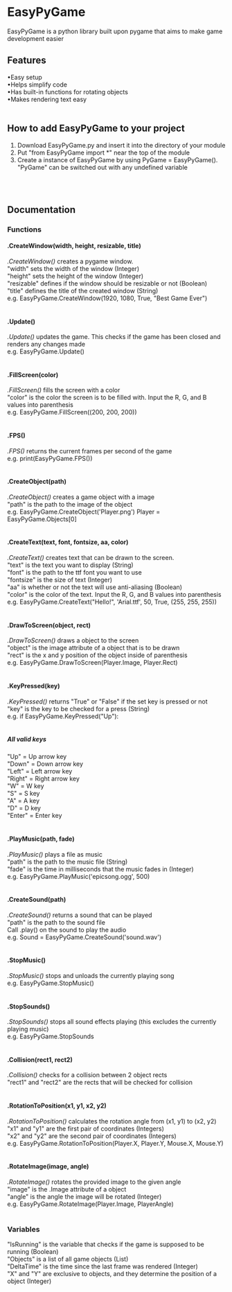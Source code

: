 # EasyPyGame
EasyPyGame is a python library built upon pygame that aims to make game development easier
<br/>
## Features
•Easy setup
<br/>
•Helps simplify code
<br/>
•Has built-in functions for rotating objects
<br/>
•Makes rendering text easy
<br/>
<br/>

## How to add EasyPyGame to your project
1. Download EasyPyGame.py and insert it into the directory of your module
2. Put "from EasyPyGame import *" near the top of the module
3. Create a instance of EasyPyGame by using PyGame = EasyPyGame(). "PyGame" can be switched out with any undefined variable
<br/>
<br/>

## Documentation
### Functions
#### .CreateWindow(width, height, resizable, title)
_.CreateWindow()_ creates a pygame window.
<br/>
"width" sets the width of the window (Integer)
<br/>
"height" sets the height of the window (Integer)
<br/>
"resizable" defines if the window should be resizable or not (Boolean)
<br/>
"title" defines the title of the created window (String)
<br/>
e.g. EasyPyGame.CreateWindow(1920, 1080, True, "Best Game Ever")
<br/>
<br/>

#### .Update()
_.Update()_ updates the game. This checks if the game has been closed and renders any changes made
<br/>
e.g. EasyPyGame.Update()
<br/>
<br/>

#### .FillScreen(color)
_.FillScreen()_ fills the screen with a color
<br/>
"color" is the color the screen is to be filled with. Input the R, G, and B values into parenthesis
<br/>
e.g. EasyPyGame.FillScreen((200, 200, 200))
<br/>
<br/>

#### .FPS()
_.FPS()_ returns the current frames per second of the game
<br/>
e.g. print(EasyPyGame.FPS())
<br/>
<br/>

#### .CreateObject(path)
_.CreateObject()_ creates a game object with a image
<br/>
"path" is the path to the image of the object
<br/>
e.g. EasyPyGame.CreateObject('Player.png')
Player = EasyPyGame.Objects[0]
<br/>
<br/>

#### .CreateText(text, font, fontsize, aa, color)
_.CreateText()_ creates text that can be drawn to the screen.
<br/>
"text" is the text you want to display (String)
<br/>
"font" is the path to the ttf font you want to use
<br/>
"fontsize" is the size of text (Integer)
<br/>
"aa" is whether or not the text will use anti-aliasing (Boolean)
<br/>
"color" is the color of the text. Input the R, G, and B values into parenthesis
<br/>
e.g. EasyPyGame.CreateText("Hello!", 'Arial.ttf', 50, True, (255, 255, 255))
<br/>
<br/>

#### .DrawToScreen(object, rect)
_.DrawToScreen()_ draws a object to the screen
<br/>
"object" is the image attribute of a object that is to be drawn
<br/>
"rect" is the x and y position of the object inside of parenthesis
<br/>
e.g. EasyPyGame.DrawToScreen(Player.Image, Player.Rect)
<br/>
<br/>

#### .KeyPressed(key)
_.KeyPressed()_ returns "True" or "False" if the set key is pressed or not
<br/>
"key" is the key to be checked for a press (String)
<br/>
e.g. if EasyPyGame.KeyPressed("Up"):
<br/>
<br/>

##### All valid keys
"Up" = Up arrow key
<br/>
"Down" = Down arrow key
<br/>
"Left" = Left arrow key
<br/>
"Right" = Right arrow key
<br/>
"W" = W key
<br/>
"S" = S key
<br/>
"A" = A key
<br/>
"D" = D key
<br/>
"Enter" = Enter key
<br/>
<br/>

#### .PlayMusic(path, fade)
_.PlayMusic()_ plays a file as music
<br/>
"path" is the path to the music file (String)
<br/>
"fade" is the time in milliseconds that the music fades in (Integer)
<br/>
e.g. EasyPyGame.PlayMusic('epicsong.ogg', 500)
<br/>
<br/>

#### .CreateSound(path)
_.CreateSound()_ returns a sound that can be played
<br/>
"path" is the path to the sound file
<br/>
Call .play() on the sound to play the audio
<br/>
e.g. Sound = EasyPyGame.CreateSound('sound.wav')
<br/>
<br/>

#### .StopMusic()
_.StopMusic()_ stops and unloads the currently playing song
<br/>
e.g. EasyPyGame.StopMusic()
<br/>
<br/>

#### .StopSounds()
_.StopSounds()_ stops all sound effects playing (this excludes the currently playing music)
<br/>
e.g. EasyPyGame.StopSounds
<br/>
<br/>

#### .Collision(rect1, rect2)
_.Collision()_ checks for a collision between 2 object rects
<br/>
"rect1" and "rect2" are the rects that will be checked for collision
<br/>
<br/>

#### .RotationToPosition(x1, y1, x2, y2)
_.RotationToPosition()_ calculates the rotation angle from (x1, y1) to (x2, y2)
<br/>
"x1" and "y1" are the first pair of coordinates (Integers)
<br/>
"x2" and "y2" are the second pair of coordinates (Integers)
<br/>
e.g. EasyPyGame.RotationToPosition(Player.X, Player.Y, Mouse.X, Mouse.Y)
<br/>
<br/>

#### .RotateImage(image, angle)
_.RotateImage()_ rotates the provided image to the given angle
<br/>
"image" is the .Image attribute of a object
<br/>
"angle" is the angle the image will be rotated (Integer)
<br/>
e.g. EasyPyGame.RotateImage(Player.Image, PlayerAngle)
<br/>
<br/>

### Variables
"IsRunning" is the variable that checks if the game is supposed to be running (Boolean)
<br/>
"Objects" is a list of all game objects (List)
<br/>
"DeltaTime" is the time since the last frame was rendered (Integer)
<br/>
"X" and "Y" are exclusive to objects, and they determine the position of a object (Integer)
